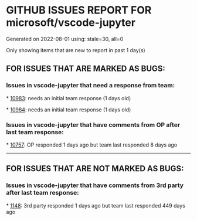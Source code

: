 
# GITHUB ISSUES REPORT FOR microsoft/vscode-jupyter


Generated on 2022-08-01 using: stale=30, all=0


Only showing items that are new to report in past 1 day(s)


## FOR ISSUES THAT ARE MARKED AS BUGS:


### Issues in vscode-jupyter that need a response from team:


\* [10983](https://github.com/microsoft/vscode-jupyter/issues/10983 "images won't load in Markdown cells"): needs an initial team response (1 days old)

\* [10984](https://github.com/microsoft/vscode-jupyter/issues/10984 "cannot customize main notebook toolbar"): needs an initial team response (1 days old)

### Issues in vscode-jupyter that have comments from OP after last team response:


\* [10757](https://github.com/microsoft/vscode-jupyter/issues/10757 "VSC fails to connect to (any) python kernel."): OP responded 1 days ago but team last responded 8 days ago

---

## FOR ISSUES THAT ARE NOT MARKED AS BUGS:


### Issues in vscode-jupyter that have comments from 3rd party after last team response:


\* [1148](https://github.com/microsoft/vscode-jupyter/issues/1148 "Spyder-Like variable explorer"): 3rd party responded 1 days ago but team last responded 449 days ago
